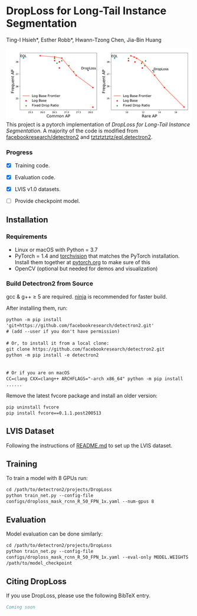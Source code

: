 # DropLoss for Long-Tail Instance Segmentation
Ting-I Hsieh*, Esther Robb*, Hwann-Tzong Chen, Jia-Bin Huang


![Image](images/compare.png)
This project is a pytorch implementation of *DropLoss for Long-Tail Instance Segmentation*. A majority of the code is modified from [facebookresearch/detectron2](https://github.com/facebookresearch/detectron2) and [tztztztztz/eql.detectron2](https://github.com/tztztztztz/eql.detectron2).  



### Progress

- [x] Training code.
- [x] Evaluation code.
- [x] LVIS v1.0 datasets.
- [ ] Provide checkpoint model.


## Installation
### Requirements
- Linux or macOS with Python = 3.7
- PyTorch = 1.4 and [torchvision](https://github.com/pytorch/vision/) that matches the PyTorch installation.
  Install them together at [pytorch.org](https://pytorch.org) to make sure of this
- OpenCV (optional but needed for demos and visualization)

### Build Detectron2 from Source
gcc & g++ ≥ 5 are required. [ninja](https://ninja-build.org/) is recommended for faster build.

After installing them, run:

```
python -m pip install 'git+https://github.com/facebookresearch/detectron2.git'
# (add --user if you don't have permission)

# Or, to install it from a local clone:
git clone https://github.com/facebookresearch/detectron2.git
python -m pip install -e detectron2


# Or if you are on macOS
CC=clang CXX=clang++ ARCHFLAGS="-arch x86_64" python -m pip install ......
```

Remove the latest fvcore package and install an older version:

```
pip uninstall fvcore
pip install fvcore==0.1.1.post200513
```

## LVIS Dataset

Following the instructions of [README.md](https://github.com/facebookresearch/detectron2/blob/master/datasets/README.md) to set up the LVIS dataset.


## Training

To train a model with 8 GPUs run:

```
cd /path/to/detectron2/projects/DropLoss
python train_net.py --config-file configs/droploss_mask_rcnn_R_50_FPN_1x.yaml --num-gpus 8
```

## Evaluation

Model evaluation can be done similarly:

```
cd /path/to/detectron2/projects/DropLoss
python train_net.py --config-file configs/droploss_mask_rcnn_R_50_FPN_1x.yaml --eval-only MODEL.WEIGHTS /path/to/model_checkpoint
```



## <a name="CitingDropLoss"></a>Citing DropLoss

If you use DropLoss, please use the following BibTeX entry.

```BibTeX
Coming soon
```
